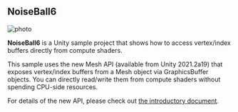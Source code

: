 NoiseBall6
----------

![photo](https://user-images.githubusercontent.com/343936/121196685-a64da000-c8ab-11eb-9638-6897a1c6c088.jpg)

**NoiseBall6** is a Unity sample project that shows how to access vertex/index buffers directly from compute shaders.

This sample uses the new Mesh API (available from Unity 2021.2a19) that exposes vertex/index buffers from a Mesh object via GraphicsBuffer objects. You can directly read/write them from compute shaders without spending CPU-side resources.

For details of the new API, please check out [the introductory document](https://docs.google.com/document/d/1_YrJafo9_ZsFm4-8K2QlD0k3RgwZ_49tSA84paobfcY/edit#heading=h.cvw3aojqmyd2).
